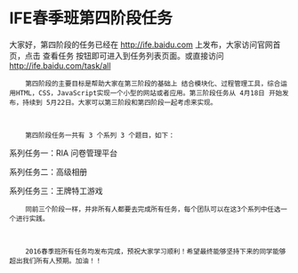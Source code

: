 # IFE春季班第四阶段任务

大家好，第四阶段的任务已经在 http://ife.baidu.com 上发布，大家访问官网首页，点击 查看任务 按钮即可进入到任务列表页面。或直接访问 http://ife.baidu.com/task/all



        第四阶段的主要目标是帮助大家在第三阶段的基础上 结合模块化、过程管理工具，综合运用HTML，CSS，JavaScript实现一个小型的网站或者应用。第三阶段任务从 4月18日 开始发布，持续到 5月22日。大家可以第三阶段和第四阶段一起考虑来实现。



        第四阶段任务一共有 3 个系列 3 个题目，如下：



系列任务一：RIA 问卷管理平台

系列任务二：高级相册

系列任务三：王牌特工游戏



        同前三个阶段一样，并非所有人都要去完成所有任务，每个团队可以在这3个系列中任选一个进行实践。



        2016春季班所有任务均发布完成，预祝大家学习顺利！希望最终能够坚持下来的同学能够超出我们所有人预期。加油！！